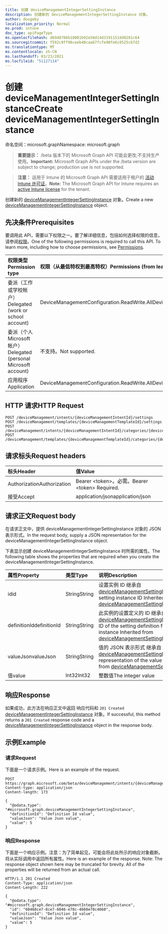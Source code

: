 ```yaml
---
title: 创建 deviceManagementIntegerSettingInstance
description: 创建新的 deviceManagementIntegerSettingInstance 对象。
author: dougeby
localization_priority: Normal
ms.prod: intune
doc_type: apiPageType
ms.openlocfilehash: d6948766b10001b92e58d14d3191151dd8281c64
ms.sourcegitcommit: f592c9ff96ceeb40caa67fcfe90fe6c8525cb7d2
ms.translationtype: MT
ms.contentlocale: zh-CN
ms.lasthandoff: 03/23/2021
ms.locfileid: "51127114"
---
```

# <a name="create-devicemanagementintegersettinginstance"></a><span data-ttu-id="20540-103">创建 deviceManagementIntegerSettingInstance</span><span class="sxs-lookup"><span data-stu-id="20540-103">Create deviceManagementIntegerSettingInstance</span></span>

<span data-ttu-id="20540-104">命名空间：microsoft.graph</span><span class="sxs-lookup"><span data-stu-id="20540-104">Namespace: microsoft.graph</span></span>

> <span data-ttu-id="20540-105">**重要提示：** /beta 版本下的 Microsoft Graph API 可能会更改;不支持生产使用。</span><span class="sxs-lookup"><span data-stu-id="20540-105">**Important:** Microsoft Graph APIs under the /beta version are subject to change; production use is not supported.</span></span>

> <span data-ttu-id="20540-106">**注意：** 适用于 Intune 的 Microsoft Graph API 需要适用于租户的 [活动 Intune 许可证](https://go.microsoft.com/fwlink/?linkid=839381)。</span><span class="sxs-lookup"><span data-stu-id="20540-106">**Note:** The Microsoft Graph API for Intune requires an [active Intune license](https://go.microsoft.com/fwlink/?linkid=839381) for the tenant.</span></span>

<span data-ttu-id="20540-107">创建新的 [deviceManagementIntegerSettingInstance](../resources/intune-deviceintent-devicemanagementintegersettinginstance.md) 对象。</span><span class="sxs-lookup"><span data-stu-id="20540-107">Create a new [deviceManagementIntegerSettingInstance](../resources/intune-deviceintent-devicemanagementintegersettinginstance.md) object.</span></span>

## <a name="prerequisites"></a><span data-ttu-id="20540-108">先决条件</span><span class="sxs-lookup"><span data-stu-id="20540-108">Prerequisites</span></span>
<span data-ttu-id="20540-p101">要调用此 API，需要以下权限之一。要了解详细信息，包括如何选择权限的信息，请参阅[权限](/graph/permissions-reference)。</span><span class="sxs-lookup"><span data-stu-id="20540-p101">One of the following permissions is required to call this API. To learn more, including how to choose permissions, see [Permissions](/graph/permissions-reference).</span></span>

|<span data-ttu-id="20540-111">权限类型</span><span class="sxs-lookup"><span data-stu-id="20540-111">Permission type</span></span>|<span data-ttu-id="20540-112">权限（从最低特权到最高特权）</span><span class="sxs-lookup"><span data-stu-id="20540-112">Permissions (from least to most privileged)</span></span>|
|:---|:---|
|<span data-ttu-id="20540-113">委派（工作或学校帐户）</span><span class="sxs-lookup"><span data-stu-id="20540-113">Delegated (work or school account)</span></span>|<span data-ttu-id="20540-114">DeviceManagementConfiguration.ReadWrite.All</span><span class="sxs-lookup"><span data-stu-id="20540-114">DeviceManagementConfiguration.ReadWrite.All</span></span>|
|<span data-ttu-id="20540-115">委派（个人 Microsoft 帐户）</span><span class="sxs-lookup"><span data-stu-id="20540-115">Delegated (personal Microsoft account)</span></span>|<span data-ttu-id="20540-116">不支持。</span><span class="sxs-lookup"><span data-stu-id="20540-116">Not supported.</span></span>|
|<span data-ttu-id="20540-117">应用程序</span><span class="sxs-lookup"><span data-stu-id="20540-117">Application</span></span>|<span data-ttu-id="20540-118">DeviceManagementConfiguration.ReadWrite.All</span><span class="sxs-lookup"><span data-stu-id="20540-118">DeviceManagementConfiguration.ReadWrite.All</span></span>|

## <a name="http-request"></a><span data-ttu-id="20540-119">HTTP 请求</span><span class="sxs-lookup"><span data-stu-id="20540-119">HTTP Request</span></span>
<!-- {
  "blockType": "ignored"
}
-->
``` http
POST /deviceManagement/intents/{deviceManagementIntentId}/settings
POST /deviceManagement/templates/{deviceManagementTemplateId}/settings
POST /deviceManagement/intents/{deviceManagementIntentId}/categories/{deviceManagementIntentSettingCategoryId}/settings
POST /deviceManagement/templates/{deviceManagementTemplateId}/categories/{deviceManagementTemplateSettingCategoryId}/recommendedSettings
```

## <a name="request-headers"></a><span data-ttu-id="20540-120">请求标头</span><span class="sxs-lookup"><span data-stu-id="20540-120">Request headers</span></span>
|<span data-ttu-id="20540-121">标头</span><span class="sxs-lookup"><span data-stu-id="20540-121">Header</span></span>|<span data-ttu-id="20540-122">值</span><span class="sxs-lookup"><span data-stu-id="20540-122">Value</span></span>|
|:---|:---|
|<span data-ttu-id="20540-123">Authorization</span><span class="sxs-lookup"><span data-stu-id="20540-123">Authorization</span></span>|<span data-ttu-id="20540-124">Bearer &lt;token&gt;。必需。</span><span class="sxs-lookup"><span data-stu-id="20540-124">Bearer &lt;token&gt; Required.</span></span>|
|<span data-ttu-id="20540-125">接受</span><span class="sxs-lookup"><span data-stu-id="20540-125">Accept</span></span>|<span data-ttu-id="20540-126">application/json</span><span class="sxs-lookup"><span data-stu-id="20540-126">application/json</span></span>|

## <a name="request-body"></a><span data-ttu-id="20540-127">请求正文</span><span class="sxs-lookup"><span data-stu-id="20540-127">Request body</span></span>
<span data-ttu-id="20540-128">在请求正文中，提供 deviceManagementIntegerSettingInstance 对象的 JSON 表示形式。</span><span class="sxs-lookup"><span data-stu-id="20540-128">In the request body, supply a JSON representation for the deviceManagementIntegerSettingInstance object.</span></span>

<span data-ttu-id="20540-129">下表显示创建 deviceManagementIntegerSettingInstance 时所需的属性。</span><span class="sxs-lookup"><span data-stu-id="20540-129">The following table shows the properties that are required when you create the deviceManagementIntegerSettingInstance.</span></span>

|<span data-ttu-id="20540-130">属性</span><span class="sxs-lookup"><span data-stu-id="20540-130">Property</span></span>|<span data-ttu-id="20540-131">类型</span><span class="sxs-lookup"><span data-stu-id="20540-131">Type</span></span>|<span data-ttu-id="20540-132">说明</span><span class="sxs-lookup"><span data-stu-id="20540-132">Description</span></span>|
|:---|:---|:---|
|<span data-ttu-id="20540-133">id</span><span class="sxs-lookup"><span data-stu-id="20540-133">id</span></span>|<span data-ttu-id="20540-134">String</span><span class="sxs-lookup"><span data-stu-id="20540-134">String</span></span>|<span data-ttu-id="20540-135">设置实例 ID 继承自 [deviceManagementSettingInstance](../resources/intune-deviceintent-devicemanagementsettinginstance.md)</span><span class="sxs-lookup"><span data-stu-id="20540-135">The setting instance ID Inherited from [deviceManagementSettingInstance](../resources/intune-deviceintent-devicemanagementsettinginstance.md)</span></span>|
|<span data-ttu-id="20540-136">definitionId</span><span class="sxs-lookup"><span data-stu-id="20540-136">definitionId</span></span>|<span data-ttu-id="20540-137">String</span><span class="sxs-lookup"><span data-stu-id="20540-137">String</span></span>|<span data-ttu-id="20540-138">此实例的设置定义的 ID 继承自 [deviceManagementSettingInstance](../resources/intune-deviceintent-devicemanagementsettinginstance.md)</span><span class="sxs-lookup"><span data-stu-id="20540-138">The ID of the setting definition for this instance Inherited from [deviceManagementSettingInstance](../resources/intune-deviceintent-devicemanagementsettinginstance.md)</span></span>|
|<span data-ttu-id="20540-139">valueJson</span><span class="sxs-lookup"><span data-stu-id="20540-139">valueJson</span></span>|<span data-ttu-id="20540-140">String</span><span class="sxs-lookup"><span data-stu-id="20540-140">String</span></span>|<span data-ttu-id="20540-141">值的 JSON 表示形式 继承自 [deviceManagementSettingInstance](../resources/intune-deviceintent-devicemanagementsettinginstance.md)</span><span class="sxs-lookup"><span data-stu-id="20540-141">JSON representation of the value Inherited from [deviceManagementSettingInstance](../resources/intune-deviceintent-devicemanagementsettinginstance.md)</span></span>|
|<span data-ttu-id="20540-142">值</span><span class="sxs-lookup"><span data-stu-id="20540-142">value</span></span>|<span data-ttu-id="20540-143">Int32</span><span class="sxs-lookup"><span data-stu-id="20540-143">Int32</span></span>|<span data-ttu-id="20540-144">整数值</span><span class="sxs-lookup"><span data-stu-id="20540-144">The integer value</span></span>|



## <a name="response"></a><span data-ttu-id="20540-145">响应</span><span class="sxs-lookup"><span data-stu-id="20540-145">Response</span></span>
<span data-ttu-id="20540-146">如果成功，此方法在响应正文中返回 响应代码和 `201 Created` [deviceManagementIntegerSettingInstance](../resources/intune-deviceintent-devicemanagementintegersettinginstance.md) 对象。</span><span class="sxs-lookup"><span data-stu-id="20540-146">If successful, this method returns a `201 Created` response code and a [deviceManagementIntegerSettingInstance](../resources/intune-deviceintent-devicemanagementintegersettinginstance.md) object in the response body.</span></span>

## <a name="example"></a><span data-ttu-id="20540-147">示例</span><span class="sxs-lookup"><span data-stu-id="20540-147">Example</span></span>

### <a name="request"></a><span data-ttu-id="20540-148">请求</span><span class="sxs-lookup"><span data-stu-id="20540-148">Request</span></span>
<span data-ttu-id="20540-149">下面是一个请求示例。</span><span class="sxs-lookup"><span data-stu-id="20540-149">Here is an example of the request.</span></span>
``` http
POST https://graph.microsoft.com/beta/deviceManagement/intents/{deviceManagementIntentId}/settings
Content-type: application/json
Content-length: 173

{
  "@odata.type": "#microsoft.graph.deviceManagementIntegerSettingInstance",
  "definitionId": "Definition Id value",
  "valueJson": "Value Json value",
  "value": 5
}
```

### <a name="response"></a><span data-ttu-id="20540-150">响应</span><span class="sxs-lookup"><span data-stu-id="20540-150">Response</span></span>
<span data-ttu-id="20540-p102">下面是一个响应示例。注意：为了简单起见，可能会将此处所示的响应对象截断。将从实际调用中返回所有属性。</span><span class="sxs-lookup"><span data-stu-id="20540-p102">Here is an example of the response. Note: The response object shown here may be truncated for brevity. All of the properties will be returned from an actual call.</span></span>
``` http
HTTP/1.1 201 Created
Content-Type: application/json
Content-Length: 222

{
  "@odata.type": "#microsoft.graph.deviceManagementIntegerSettingInstance",
  "id": "60468ce7-8ce7-6046-e78c-4660e78c4660",
  "definitionId": "Definition Id value",
  "valueJson": "Value Json value",
  "value": 5
}
```




